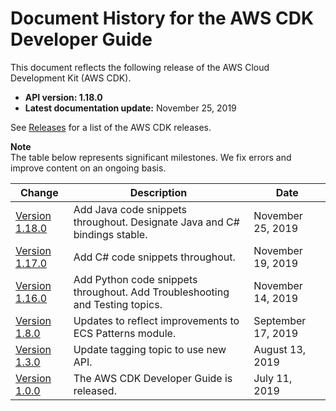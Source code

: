# Document History for the AWS CDK Developer Guide<a name="doc-history"></a>

This document reflects the following release of the AWS Cloud Development Kit \(AWS CDK\)\.
+ **API version: 1\.18\.0**
+ **Latest documentation update:** November 25, 2019

See [Releases](https://github.com/awslabs/aws-cdk/releases) for a list of the AWS CDK releases\.

**Note**  
The table below represents significant milestones\. We fix errors and improve content on an ongoing basis\.

| Change | Description | Date | 
| --- |--- |--- |
| [Version 1\.18\.0](#doc-history) | Add Java code snippets throughout\. Designate Java and C\# bindings stable\. | November 25, 2019 | 
| [Version 1\.17\.0](#doc-history) | Add C\# code snippets throughout\. | November 19, 2019 | 
| [Version 1\.16\.0](#doc-history) | Add Python code snippets throughout\. Add Troubleshooting and Testing topics\. | November 14, 2019 | 
| [Version 1\.8\.0](#doc-history) | Updates to reflect improvements to ECS Patterns module\. | September 17, 2019 | 
| [Version 1\.3\.0](#doc-history) | Update tagging topic to use new API\. | August 13, 2019 | 
| [Version 1\.0\.0](#doc-history) | The AWS CDK Developer Guide is released\. | July 11, 2019 | 